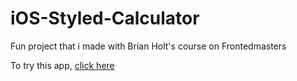 # iOS-Styled-Calculator
Fun project that i made with Brian Holt's course on Frontedmasters

To try this app, [click here](https://glebsuvakin.github.io/iOS-Styled-Calculator/)
